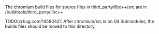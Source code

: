 The chromium build files for source files in third_party/libc++/src are in /buildtools/third_party/libc++

TODO(crbug.com/1458042): After chromium/src is on Git Submodules, the builds files should be moved
to this directory.
